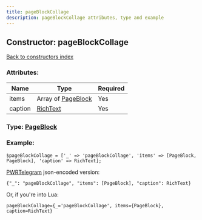 ```yaml
---
title: pageBlockCollage
description: pageBlockCollage attributes, type and example
---
```

## Constructor: pageBlockCollage  
[Back to constructors index](index.md)



### Attributes:

| Name     |    Type       | Required |
|----------|---------------|----------|
|items|Array of [PageBlock](../types/PageBlock.md) | Yes|
|caption|[RichText](../types/RichText.md) | Yes|



### Type: [PageBlock](../types/PageBlock.md)


### Example:

```
$pageBlockCollage = ['_' => 'pageBlockCollage', 'items' => [PageBlock, PageBlock], 'caption' => RichText];
```  

[PWRTelegram](https://pwrtelegram.xyz) json-encoded version:

```
{"_": "pageBlockCollage", "items": [PageBlock], "caption": RichText}
```


Or, if you're into Lua:  


```
pageBlockCollage={_='pageBlockCollage', items={PageBlock}, caption=RichText}

```


